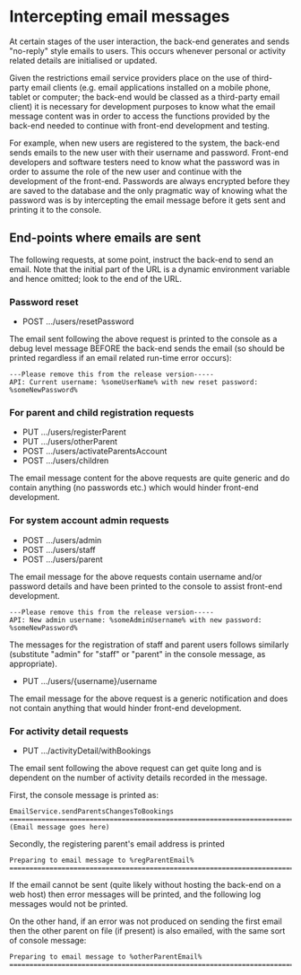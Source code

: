 # Intercepting email messages

At certain stages of the user interaction, the back-end generates and sends "no-reply" style emails to users. This occurs
whenever personal or activity related details are initialised or updated.

Given the restrictions email service providers place on the use of third-party email clients (e.g. email applications installed 
on a mobile phone, tablet or computer; the back-end would be classed as a third-party email client) it is necessary for 
development purposes to know what the email message content was in order to access the functions provided by the back-end needed
to continue with front-end development and testing.

For example, when new users are registered to the system, the back-end sends emails to the new user with their username and 
password. Front-end developers and software testers need to know what the password was in order to assume the role of the 
new user and continue with the development of the front-end. Passwords are always encrypted before they are saved to the 
database and the only pragmatic way of knowing what the password was is by intercepting the email message before it gets 
sent and printing it to the console.

## End-points where emails are sent

The following requests, at some point, instruct the back-end to send an email. Note that the initial part of the URL is 
a dynamic environment variable and hence omitted; look to the end of the URL.

### Password reset

+ POST .../users/resetPassword

The email sent following the above request is printed to the console as a debug level message BEFORE the back-end sends 
the email (so should be printed regardless if an email related run-time error occurs):

```
---Please remove this from the release version-----
API: Current username: %someUserName% with new reset password: %someNewPassword%
```

### For parent and child registration requests

+ PUT .../users/registerParent
+ PUT .../users/otherParent
+ POST .../users/activateParentsAccount
+ POST .../users/children

The email message content for the above requests are quite generic and do contain anything (no passwords etc.) which 
would hinder front-end development.

### For system account admin requests

+ POST .../users/admin
+ POST .../users/staff
+ POST .../users/parent

The email message for the above requests contain username and/or password details and have been printed to the console 
to assist front-end development.

```
---Please remove this from the release version-----
API: New admin username: %someAdminUsername% with new password: %someNewPassword%
```

The messages for the registration of staff and parent users follows similarly (substitute "admin" for "staff" or 
"parent" in the console message, as appropriate).

+ PUT .../users/{username}/username

The email message for the above request is a generic notification and does not contain anything that would hinder 
front-end development.

### For activity detail requests

+ PUT .../activityDetail/withBookings

The email sent following the above request can get quite long and is dependent on the number of activity details recorded 
in the message.

First, the console message is printed as:

```
EmailService.sendParentsChangesToBookings ============================================================================
(Email message goes here)
```

Secondly, the registering parent's email address is printed

```
Preparing to email message to %regParentEmail% ============================================================================
```

If the email cannot be sent (quite likely without hosting the back-end on a web host) then error messages will be printed, 
and the following log messages would not be printed.

On the other hand, if an error was not produced on sending the first email then the other parent on file (if present) is 
also emailed, with the same sort of console message:

```
Preparing to email message to %otherParentEmail% ============================================================================
```
